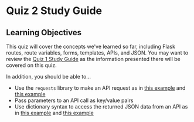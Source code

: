 # Quiz 2 Study Guide

## Learning Objectives

This quiz will cover the concepts we've learned so far, including Flask routes, route variables, forms, templates, APIs, and JSON. You may want to review the [Quiz 1 Study Guide](Assessments/quiz-1-study-guide.md) as the information presented there will be covered on this quiz.

In addition, you should be able to...

- Use the `requests` library to make an API request as in [this example](https://repl.it/@MeredithMurphy1/ApiPractice1) and [this example](https://repl.it/@MeredithMurphy1/ApiFlaskPractice)
- Pass parameters to an API call as key/value pairs
- Use dictionary syntax to access the returned JSON data from an API as in [this example](https://repl.it/@MeredithMurphy1/DictionariesPractice) and [this example](https://repl.it/@MeredithMurphy1/WeatherApiPractice)